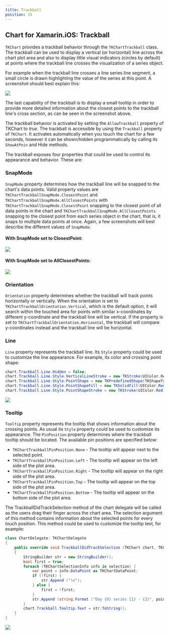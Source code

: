 ```yaml
---
title: Trackball
position: 15
---
```


## Chart for Xamarin.iOS: Trackball

<code>TKChart</code> provides a trackball behavior through the <code>TKChartTrackball</code> class. The trackball can be used to display a vertical (or horizontal) line across the chart plot area and also to display little visual indicators (circles by default) at points where the trackball line crosses the visualization of a series object. 

For example when the trackball line crosses a line series line segment, a small circle is drawn highlighting the value of the series at this point. A screenshot should best explain this:

![](../images/chart-trackball003.png)

The last capability of the trackball is to display a small tooltip in order to provide more detailed information about the closest points to the trackball line's cross section, as can be seen in the screenshot above.

The trackball behavior is activated by setting the <code>AllowTrackball</code> property of TKChart to *true*. The trackball is accessible by using the <code>Trackball</code> property of <code>TKChart</code>. It activates automatically when you touch the chart for a few seconds, however it can be shown/hidden programmatically by calling its <code>ShowAtPoin</code> and </code>Hide</code> methods.

The trackball exposes four properties that could be used to control its appearance and behavior. These are:

### SnapMode

<code>SnapMode</code> property determines how the trackball line will be snapped to the chart's data points. Valid property values are <code>TKChartTrackballSnapMode.ClosestPoint</code> and <code>TKChartTrackballSnapMode.AllClosestPoints</code> with <code>TKChartTrackballSnapMode.ClosestPoint</code> snapping to the closest point of all data points in the chart and <code>TKChartTrackballSnapMode.AllClosestPoints</code> snapping to the closest point from each series object in the chart, that is, it snaps to multiple data points at once. Again, a few screenshots will best describe the different values of <code>SnapMode</code>:

#### With SnapMode set to ClosestPoint:

![](../images/chart-trackball004.png)

#### With SnapMode set to AllClosestPoints:

![](../images/chart-trackball005.png)

### Orientation

<code>Оrientation</code> property determines whether the trackball will track points horizontally or vertically. When the orientation is set to <code>TKChartTrackballOrientation.Vertical</code>, which is the default option, it will search within the touched area for points with similar x-coordinates by different y-coordinate and the trackball line will be vertical. If the property is set to <code>TKChartTrackballOrientation.Horizontal</code>, the trackball will compare y-coordinates instead and the trackball line will be horizontal.

### Line

<code>Line</code> property represents the trackball line. Its <code>Style</code> property could be used to customize the line appearance. For example, its color and crossing point shape:

```C#
chart.Trackball.Line.Hidden = false;
chart.Trackball.Line.Style.VerticalLineStroke = new TKStroke(UIColor.Red);
chart.Trackball.Line.Style.PointShape = new TKPredefinedShape(TKShapeType.Rhombus, new SizeF(10, 10));
chart.Trackball.Line.Style.PointShapeFill = new TKSolidFill(UIColor.Red);
chart.Trackball.Line.Style.PointShapeStroke = new TKStroke(UIColor.Red);
```

![](../images/chart-trackball001.png)

### Tooltip

<code>Tooltip</code> property represents the tooltip that shows information about the crossing points. As usual its <code>Style</code> property could be used to customize its appearance. The <code>PinPosition</code> property determines where the trackball tooltip should be located. The available pin positions are specified below:

- <code>TKChartTrackballPinPosition.None</code> - The tooltip will appear next to the selected point.
- <code>TKChartTrackballPinPosition.Left</code> - The tooltip will appear on the left side of the plot area.
- <code>TKChartTrackballPinPosition.Right</code> - The tooltip will appear on the right side of the plot area.
- <code>TKChartTrackballPinPosition.Top</code> - The tooltip will appear on the top side of the plot area.
- <code>TKChartTrackballPinPosition.Bottom</code> - The tooltip will appear on the bottom side of the plot area.

The </code>TrackballDidTrackSelection</code> method of the chart delegate will be called as the users drag their finger across the chart area. The selection argument of this method contains information about the selected points for every touch position. This method could be used to customize the tooltip text, for example:

```C#
class ChartDelegate: TKChartDelegate
{
    public override void TrackballDidTrackSelection (TKChart chart, TKChartSelectionInfo[] selection)
    {
        StringBuilder str = new StringBuilder();
        bool first = true;
        foreach (TKChartSelectionInfo info in selection) {
            var point = info.DataPoint as TKChartDataPoint;
            if (!first) {
                str.Append ("\n");
            } else {
                first = !first;
            }
            str.Append (string.Format ("Day {0} series {1} - {2}", point.DataXValue, info.Series.Index + 1, point.DataYValue));
        }
        chart.Trackball.Tooltip.Text = str.ToString();
    }
}
```

![](../images/chart-trackball002.png)
